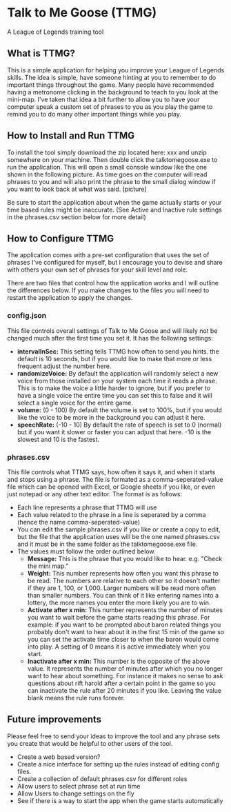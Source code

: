 # Talk to Me Goose (TTMG)
A League of Legends training tool

## What is TTMG?
This is a simple application for helping you improve your League of Legends skills. The idea is simple, have someone hinting at you to remember to do important things throughout the game. Many people have recommended having a metronome clicking in the background to teach to you look at the mini-map. I've taken that idea a bit further to allow you to have your computer speak a custom set of phrases to you as you play the game to remind you to do many other important things while you play.

## How to Install and Run TTMG
To install the tool simply download the zip located here: xxx and unzip somewhere on your machine. Then double click the talktomegoose.exe to run the application. This will open a small console window like the one shown in the following picture. As time goes on the computer will read phrases to you and will also print the phrase to the small dialog window if you want to look back at what was said.
 [picture]
 
 Be sure to start the application about when the game actually starts or your time based rules might be inaccurate. (See Active and Inactive rule settings in the phrases.csv section below for more detail)
 
## How to Configure TTMG
The application comes with a pre-set configuration that uses the set of phrases I've configured for myself, but I encourage you to devise and share with others your own set of phrases for your skill level and role.

There are two files that control how the application works and I will outline the differences below. If you make changes to the files you will need to restart the application to apply the changes.
### config.json
This file controls overall settings of Talk to Me Goose and will likely not be changed much after the first time you set it. It has the following settings:
* **intervalInSec:** This setting tells TTMG how often to send you hints. the default is 10 seconds, but if you would like to make that more or less frequent adjust the number here.
* **randomizeVoice:** By default the application will randomly select a new voice from those installed on your system each time it reads a phrase. This is to make the voice a little harder to ignore, but if you prefer to have a single voice the entire time you can set this to false and it will select a single voice for the entire game.
* **volume:** (0 - 100) By default the volume is set to 100%, but if you would like the voice to be more in the background you can adjust it here.
* **speechRate:** (-10 - 10) By default the rate of speech is set to 0 (normal) but if you want it slower or faster you can adjust that here. -10 is the slowest and 10 is the fastest.

### phrases.csv
This file controls what TTMG says, how often it says it, and when it starts and stops using a phrase.
The file is formated as a comma-seperated-value file which can be opened with Excel, or Google sheets if you like, or even just notepad or any other text editor. The format is as follows:
* Each line represents a phrase that TTMG will use
* Each value related to the phrase in a line is seperated by a comma (hence the name comma-seperated-value)
* You can edit the sample phrases.csv if you like or create a copy to edit, but the file that the application uses will be the one named phrases.csv and it must be in the same folder as the talktomegoose.exe file.
* The values must follow the order outlined below.
  * **Message:** This is the phrase that you would like to hear. e.g. "Check the mini map."
  * **Weight:** This number represents how often you want this phrase to be read. The numbers are relative to each other so it doesn't matter if they are 1, 100, or 1,000. Larger numbers will be read more often than smaller numbers. You can think of it like entering names into a lottery, the more names you enter the more likely you are to win. 
  * **Activate after x min:** This number represents the number of minutes you want to wait before the game starts reading this phrase. For example: if you want to be prompted about baron related things you probably don't want to hear about it in the first 15 min of the game so you can set the activate time closer to when the baron would come into play. A setting of 0 means it is active immediately when you start.
  * **Inactivate after x min:** This number is the opposite of the above value. It represents the number of minutes after which you no longer want to hear about something. For instance it makes no sense to ask questions about rift harold after a certain point in the game so you can inactivate the rule after 20 minutes if you like. Leaving the value blank means the rule runs forever.

## Future improvements
Please feel free to send your ideas to improve the tool and any phrase sets you create that would be helpful to other users of the tool.
* Create a web based version?
* Create a nice interface for setting up the rules instead of editing config files.
* Create a collection of default phrases.csv for different roles
* Allow users to select phrase set at run time
* Allow Users to change settings on the fly
* See if there is a way to start the app when the game starts automatically
